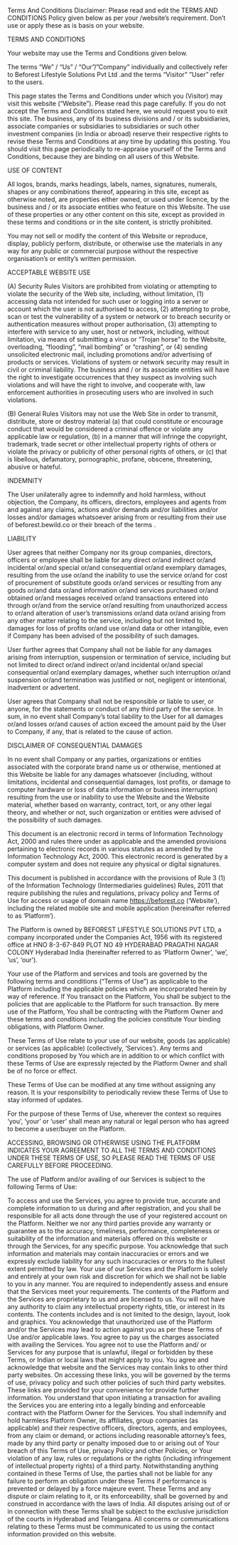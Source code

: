 Terms And Conditions
Disclaimer: Please read and edit the TERMS AND CONDITIONS Policy given below as per your /website’s requirement. Don’t use or apply these as is basis on your website.

TERMS AND CONDITIONS

Your website may use the Terms and Conditions given below.

The terms “We” / “Us” / “Our”/”Company” individually and collectively refer to Beforest Lifestyle Solutions Pvt Ltd .and the terms “Visitor” ”User” refer to the users.

This page states the Terms and Conditions under which you (Visitor) may visit this website (“Website”). Please read this page carefully. If you do not accept the Terms and Conditions stated here, we would request you to exit this site. The business, any of its business divisions and / or its subsidiaries, associate companies or subsidiaries to subsidiaries or such other investment companies (in India or abroad) reserve their respective rights to revise these Terms and Conditions at any time by updating this posting. You should visit this page periodically to re-appraise yourself of the Terms and Conditions, because they are binding on all users of this Website.

USE OF CONTENT

All logos, brands, marks headings, labels, names, signatures, numerals, shapes or any combinations thereof, appearing in this site, except as otherwise noted, are properties either owned, or used under licence, by the business and / or its associate entities who feature on this Website. The use of these properties or any other content on this site, except as provided in these terms and conditions or in the site content, is strictly prohibited.

You may not sell or modify the content of this Website  or reproduce, display, publicly perform, distribute, or otherwise use the materials in any way for any public or commercial purpose without the respective organisation’s or entity’s written permission.

ACCEPTABLE WEBSITE USE

(A) Security Rules
Visitors are prohibited from violating or attempting to violate the security of the Web site, including, without limitation, (1) accessing data not intended for such user or logging into a server or account which the user is not authorised to access, (2) attempting to probe, scan or test the vulnerability of a system or network or to breach security or authentication measures without proper authorisation, (3) attempting to interfere with service to any user, host or network, including, without limitation, via means of submitting a virus or “Trojan horse” to the Website, overloading, “flooding”, “mail bombing” or “crashing”, or (4) sending unsolicited electronic mail, including promotions and/or advertising of products or services. Violations of system or network security may result in civil or criminal liability. The business and / or its associate entities will have the right to investigate occurrences that they suspect as involving such violations and will have the right to involve, and cooperate with, law enforcement authorities in prosecuting users who are involved in such violations.

(B) General Rules
Visitors may not use the Web Site in order to transmit, distribute, store or destroy material (a) that could constitute or encourage conduct that would be considered a criminal offence or violate any applicable law or regulation, (b) in a manner that will infringe the copyright, trademark, trade secret or other intellectual property rights of others or violate the privacy or publicity of other personal rights of others, or (c) that is libellous, defamatory, pornographic, profane, obscene, threatening, abusive or hateful.

INDEMNITY

The User unilaterally agree to indemnify and hold harmless, without objection, the Company, its officers, directors, employees and agents from and against any claims, actions and/or demands and/or liabilities and/or losses and/or damages whatsoever arising from or resulting from their use of beforest.bewild.co or their breach of the terms .

 

LIABILITY       

User agrees that neither Company nor its group companies, directors, officers or employee shall be liable for any direct or/and indirect or/and incidental or/and special or/and consequential or/and exemplary damages, resulting from the use or/and the inability to use the service or/and for cost of procurement of substitute goods or/and services or resulting from any goods or/and data or/and information or/and services purchased or/and obtained or/and messages received or/and transactions entered into through or/and from the service or/and resulting from unauthorized access to or/and alteration of user’s transmissions or/and data or/and arising from any other matter relating to the service, including but not limited to, damages for loss of profits or/and use or/and data or other intangible, even if Company has been advised of the possibility of such damages.

User further agrees that Company shall not be liable for any damages arising from interruption, suspension or termination of service, including but not limited to direct or/and indirect or/and incidental or/and special consequential or/and exemplary damages, whether such interruption or/and suspension or/and termination was justified or not, negligent or intentional, inadvertent or advertent.

User agrees that Company shall not be responsible or liable to user, or anyone, for the statements or conduct of any third party of the service. In sum, in no event shall Company’s total liability to the User for all damages or/and losses or/and causes of action exceed the amount paid by the User to Company, if any, that is related to the cause of action.

DISCLAIMER OF CONSEQUENTIAL DAMAGES

In no event shall Company or any parties, organizations or entities associated with the corporate brand name us or otherwise, mentioned at this Website be liable for any damages whatsoever (including, without limitations, incidental and consequential damages, lost profits, or damage to computer hardware or loss of data information or business interruption) resulting from the use or inability to use the Website and the Website material, whether based on warranty, contract, tort, or any other legal theory, and whether or not, such organization or entities were advised of the possibility of such damages.

This document is an electronic record in terms of Information Technology Act, 2000 and rules there under as applicable and the amended provisions pertaining to electronic records in various statutes as amended by the Information Technology Act, 2000. This electronic record is generated by a computer system and does not require any physical or digital signatures.

This document is published in accordance with the provisions of Rule 3 (1) of the Information Technology (Intermediaries guidelines) Rules, 2011 that require publishing the rules and regulations, privacy policy and Terms of Use for access or usage of domain name https://beforest.co (‘Website’), including the related mobile site and mobile application (hereinafter referred to as ‘Platform’).

The Platform is owned by BEFOREST LIFESTYLE SOLUTIONS PVT LTD, a company incorporated under the Companies Act, 1956 with its registered office at HNO 8-3-67-849 PLOT NO 49 HYDERABAD PRAGATHI NAGAR COLONY Hyderabad India (hereinafter referred to as ‘Platform Owner’, ‘we’, ‘us’, ‘our’).

Your use of the Platform and services and tools are governed by the following terms and conditions (“Terms of Use”) as applicable to the Platform including the applicable policies which are incorporated herein by way of reference. If You transact on the Platform, You shall be subject to the policies that are applicable to the Platform for such transaction. By mere use of the Platform, You shall be contracting with the Platform Owner and these terms and conditions including the policies constitute Your binding obligations, with Platform Owner.

These Terms of Use relate to your use of our website, goods (as applicable) or services (as applicable) (collectively, ‘Services’). Any terms and conditions proposed by You which are in addition to or which conflict with these Terms of Use are expressly rejected by the Platform Owner and shall be of no force or effect.

These Terms of Use can be modified at any time without assigning any reason. It is your responsibility to periodically review these Terms of Use to stay informed of updates.

For the purpose of these Terms of Use, wherever the context so requires ‘you’, ‘your’ or ‘user’ shall mean any natural or legal person who has agreed to become a user/buyer on the Platform.

ACCESSING, BROWSING OR OTHERWISE USING THE PLATFORM INDICATES YOUR AGREEMENT TO ALL THE TERMS AND CONDITIONS UNDER THESE TERMS OF USE, SO PLEASE READ THE TERMS OF USE CAREFULLY BEFORE PROCEEDING.

The use of Platform and/or availing of our Services is subject to the following Terms of Use:

To access and use the Services, you agree to provide true, accurate and complete information to us during and after registration, and you shall be responsible for all acts done through the use of your registered account on the Platform.
Neither we nor any third parties provide any warranty or guarantee as to the accuracy, timeliness, performance, completeness or suitability of the information and materials offered on this website or through the Services, for any specific purpose. You acknowledge that such information and materials may contain inaccuracies or errors and we expressly exclude liability for any such inaccuracies or errors to the fullest extent permitted by law.
Your use of our Services and the Platform is solely and entirely at your own risk and discretion for which we shall not be liable to you in any manner. You are required to independently assess and ensure that the Services meet your requirements.
The contents of the Platform and the Services are proprietary to us and are licensed to us. You will not have any authority to claim any intellectual property rights, title, or interest in its contents. The contents includes and is not limited to the design, layout, look and graphics.
You acknowledge that unauthorized use of the Platform and/or the Services may lead to action against you as per these Terms of Use and/or applicable laws.
You agree to pay us the charges associated with availing the Services.
You agree not to use the Platform and/ or Services for any purpose that is unlawful, illegal or forbidden by these Terms, or Indian or local laws that might apply to you.
You agree and acknowledge that website and the Services may contain links to other third party websites. On accessing these links, you will be governed by the terms of use, privacy policy and such other policies of such third party websites. These links are provided for your convenience for provide further information.
You understand that upon initiating a transaction for availing the Services you are entering into a legally binding and enforceable contract with the Platform Owner for the Services.
You shall indemnify and hold harmless Platform Owner, its affiliates, group companies (as applicable) and their respective officers, directors, agents, and employees, from any claim or demand, or actions including reasonable attorney’s fees, made by any third party or penalty imposed due to or arising out of Your breach of this Terms of Use, privacy Policy and other Policies, or Your violation of any law, rules or regulations or the rights (including infringement of intellectual property rights) of a third party.
Notwithstanding anything contained in these Terms of Use, the parties shall not be liable for any failure to perform an obligation under these Terms if performance is prevented or delayed by a force majeure event.
These Terms and any dispute or claim relating to it, or its enforceability, shall be governed by and construed in accordance with the laws of India.
All disputes arising out of or in connection with these Terms shall be subject to the exclusive jurisdiction of the courts in Hyderabad and Telangana.
All concerns or communications relating to these Terms must be communicated to us using the contact information provided on this website.
